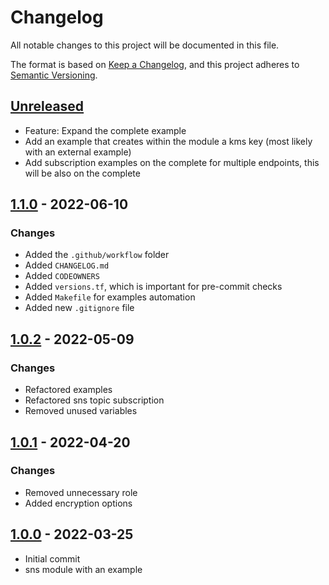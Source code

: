 # Changelog
All notable changes to this project will be documented in this file.

The format is based on [Keep a Changelog](https://keepachangelog.com/en/1.0.0/),
and this project adheres to [Semantic Versioning](https://semver.org/spec/v2.0.0.html).

## [Unreleased]
- Feature: Expand the complete example
- Add an example that creates within the module a kms key (most likely with an external example)
- Add subscription examples on the complete for multiple endpoints, this will be also on the complete

## [1.1.0] - 2022-06-10
### Changes
- Added the `.github/workflow` folder
- Added `CHANGELOG.md`
- Added `CODEOWNERS`
- Added `versions.tf`, which is important for pre-commit checks
- Added `Makefile` for examples automation
- Added new `.gitignore` file

[1.1.0]: https://github.com/boldlink/terraform-aws-sns/releases/tag/1.1.0

## [1.0.2] - 2022-05-09
### Changes
- Refactored examples
- Refactored sns topic subscription
- Removed unused variables

[1.0.2]: https://github.com/boldlink/terraform-aws-sns/releases/tag/1.0.2

## [1.0.1] - 2022-04-20
### Changes
- Removed unnecessary role
- Added encryption options

[1.0.1]: https://github.com/boldlink/terraform-aws-sns/releases/tag/1.0.1

## [1.0.0] - 2022-03-25
- Initial commit
- sns module with an example

[Unreleased]: https://github.com/boldlink/terraform-aws-sns/compare/1.1.0...HEAD

[1.0.0]: https://github.com/boldlink/terraform-aws-sns/releases/tag/1.0.0
